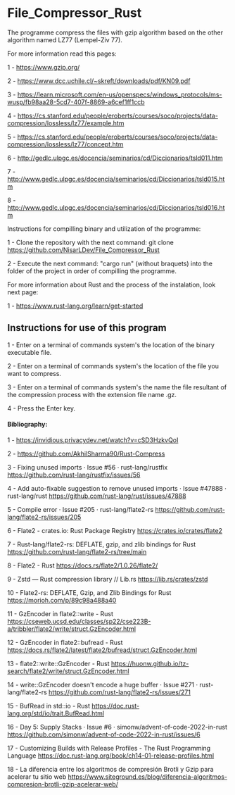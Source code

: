 #     File_Compressor_Rust

The programme compress the files with gzip algorithm based on the other algorithm named LZ77 (Lempel-Ziv 77).

For more information read this pages:

1 - https://www.gzip.org/

2 - https://www.dcc.uchile.cl/~skreft/downloads/pdf/KN09.pdf

3 - https://learn.microsoft.com/en-us/openspecs/windows_protocols/ms-wusp/fb98aa28-5cd7-407f-8869-a6cef1ff1ccb

4 - https://cs.stanford.edu/people/eroberts/courses/soco/projects/data-compression/lossless/lz77/example.htm

5 - https://cs.stanford.edu/people/eroberts/courses/soco/projects/data-compression/lossless/lz77/concept.htm

6 - http://gedlc.ulpgc.es/docencia/seminarios/cd/Diccionarios/tsld011.htm

7 - http://www.gedlc.ulpgc.es/docencia/seminarios/cd/Diccionarios/tsld015.htm

8 - http://www.gedlc.ulpgc.es/docencia/seminarios/cd/Diccionarios/tsld016.htm

Instructions for compilling binary and utilization of the programme:

1 - Clone the repository with the next command: git clone https://github.com/NisarLDev/File_Compressor_Rust

2 - Execute the next command: "cargo run" (without braquets) into the folder of the project in order of compilling the programme.

For more information about Rust and the process of the instalation, look next page:

1 - https://www.rust-lang.org/learn/get-started


##     Instructions for use of this program 

 1 - Enter on a terminal of commands system's the location of the binary executable file.

 2 - Enter on a terminal of commands system's the location of the file you want to compress.   

 3 - Enter on a terminal of commands system's the name the file resultant of the compression process with the extension file name .gz.
 
 4 - Press the Enter key.


####     Bibliography:

1 -   https://invidious.privacydev.net/watch?v=cSD3HzkvQoI

2 -   https://github.com/AkhilSharma90/Rust-Compress

3 -   Fixing unused imports · Issue #56 · rust-lang/rustfix
      https://github.com/rust-lang/rustfix/issues/56

4 -   Add auto-fixable suggestion to remove unused imports · Issue #47888 · rust-lang/rust
      https://github.com/rust-lang/rust/issues/47888


5 -   Compile error · Issue #205 · rust-lang/flate2-rs
      https://github.com/rust-lang/flate2-rs/issues/205

6 -   Flate2 - crates.io: Rust Package Registry
      https://crates.io/crates/flate2

7 -   Rust-lang/flate2-rs: DEFLATE, gzip, and zlib bindings for Rust
      https://github.com/rust-lang/flate2-rs/tree/main

8 -   Flate2 - Rust
      https://docs.rs/flate2/1.0.26/flate2/

9 -   Zstd — Rust compression library // Lib.rs
      https://lib.rs/crates/zstd

10 -  Flate2-rs: DEFLATE, Gzip, and Zlib Bindings for Rust
      https://morioh.com/p/89c98a488a40

11 -  GzEncoder in flate2::write - Rust
      https://cseweb.ucsd.edu/classes/sp22/cse223B-a/tribbler/flate2/write/struct.GzEncoder.html

12 -  GzEncoder in flate2::bufread - Rust
      https://docs.rs/flate2/latest/flate2/bufread/struct.GzEncoder.html

13 -  flate2::write::GzEncoder - Rust
      https://huonw.github.io/tz-search/flate2/write/struct.GzEncoder.html

14 -  write::GzEncoder doesn't encode a huge buffer · Issue #271 · rust-lang/flate2-rs
      https://github.com/rust-lang/flate2-rs/issues/271

15 -  BufRead in std::io - Rust
      https://doc.rust-lang.org/std/io/trait.BufRead.html

16 -  Day 5: Supply Stacks · Issue #6 · simonw/advent-of-code-2022-in-rust
      https://github.com/simonw/advent-of-code-2022-in-rust/issues/6

17 - Customizing Builds with Release Profiles - The Rust Programming Language
     https://doc.rust-lang.org/book/ch14-01-release-profiles.html

18 - La diferencia entre los algoritmos de compresión Brotli y Gzip para acelerar tu sitio web
     https://www.siteground.es/blog/diferencia-algoritmos-compresion-brotli-gzip-acelerar-web/

